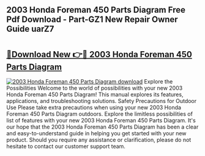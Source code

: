 ## 2003 Honda Foreman 450 Parts Diagram Free Pdf Download - Part-GZ1 New Repair Owner Guide uarZ7

# <h2><a href="http://dfoqflt.blite.top/?on=2003+Honda+Foreman+450+Parts+Diagram">🔗Download New 👉🔴 2003 Honda Foreman 450 Parts Diagram</a></h2>

[![2003 Honda Foreman 450 Parts Diagram download](https://i.imgur.com/lujVjoI.png)](http://dfoqflt.blite.top/?on=2003+Honda+Foreman+450+Parts+Diagram)
Explore the Possibilities Welcome to the world of possibilities with your new 2003 Honda Foreman 450 Parts Diagram! This manual explores its features, applications, and troubleshooting solutions. Safety Precautions for Outdoor Use Please take extra precautions when using your new 2003 Honda Foreman 450 Parts Diagram outdoors. Explore the limitless possibilities of list of features with your new 2003 Honda Foreman 450 Parts Diagram. It's our hope that the 2003 Honda Foreman 450 Parts Diagram has been a clear and easy-to-understand guide in helping you get started with your new product. Should you require any assistance or clarification, please do not hesitate to contact our customer support team.
